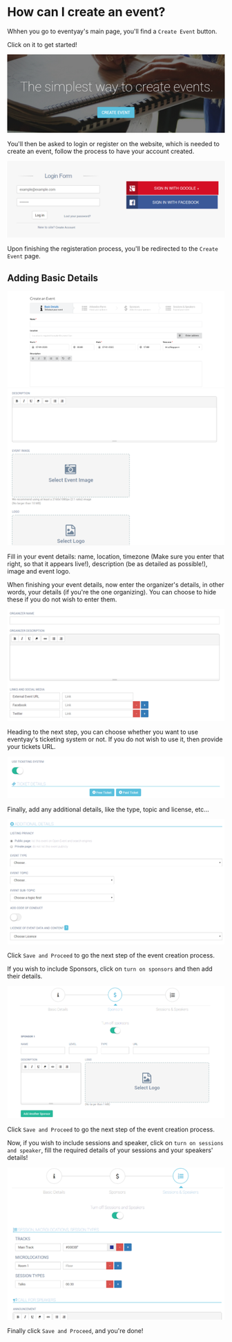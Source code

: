 # How can I create an event?

Whhen you go to eventyay's main page, you'll find a `Create Event` button.

Click on it to get started!

![Create Event button](/event-setup/images/create-event-button.PNG)

You'll then be asked to login or register on the website, which is needed to create an event, follow
the process to have your account created.

![Logging and Registering](/event-setup/images/login.PNG)

Upon finishing the registeration process, you'll be redirected to the `Create Event` page.

## Adding Basic Details 

![Create Event Form](/event-setup/images/create_event_basic_details_1.png)
![Create Event Form 2](/event-setup/images/create-event-2.PNG)

Fill in your event details: name, location, timezone (Make sure you enter that right, so that it appears live!), 
description (be as detailed as possible!), image and event logo.

When finishing your event details, now enter the organizer's details, in other words, your details (if you're the one organizing).
You can choose to hide these if you do not wish to enter them.

![Organizer Details](/event-setup/images/organizer-detail.PNG)

Heading to the next step, you can choose whether you want to use eventyay's ticketing system or not. 
If you do not wish to use it, then provide your tickets URL.

![Ticketing System](/event-setup/images/ticket-system.PNG)

Finally, add any additional details, like the type, topic and license, etc...

![Additional Details](/event-setup/images/additional-details.PNG)

Click `Save and Proceed` to go the next step of the event creation process.

If you wish to include Sponsors, click on `turn on sponsors` and then add their details.

![Sponsors](/event-setup/images/sponsors.PNG)

Click `Save and Proceed` to go the next step of the event creation process.

Now, if you wish to include sessions and speaker, click on `turn on sessions and speaker`, fill the required details of your sessions
and your speakers' details!

![Sessions and Speakers](/event-setup/images/sessions-speakers.PNG)

Finally click `Save and Proceed`, and you're done!

